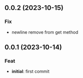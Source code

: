 ## 0.0.2 (2023-10-15)

### Fix

- newline remove from get method

## 0.0.1 (2023-10-14)

### Feat

- **initial**: first commit

